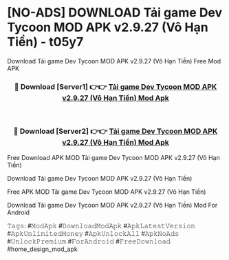 # [NO-ADS] DOWNLOAD Tải game Dev Tycoon MOD APK v2.9.27 (Vô Hạn Tiền) - t05y7
Download Tải game Dev Tycoon MOD APK v2.9.27 (Vô Hạn Tiền) Free Mod APK

<div align="center">
<h3>🔴 Download [Server1] 👉👉 <a href="https://apk-comot.site?title=Tải_game_Dev_Tycoon_MOD_APK_v2.9.27_(Vô_Hạn_Tiền)">Tải game Dev Tycoon MOD APK v2.9.27 (Vô Hạn Tiền) Mod Apk</a></h3><br>

<h3>🔴 Download [Server2] 👉👉 <a href="https://apk-comot.site?title=Tải_game_Dev_Tycoon_MOD_APK_v2.9.27_(Vô_Hạn_Tiền)">Tải game Dev Tycoon MOD APK v2.9.27 (Vô Hạn Tiền) Mod Apk</a></h3>
</div>


Free Download APK MOD Tải game Dev Tycoon MOD APK v2.9.27 (Vô Hạn Tiền)

Download Tải game Dev Tycoon MOD APK v2.9.27 (Vô Hạn Tiền) 

Free APK MOD Tải game Dev Tycoon MOD APK v2.9.27 (Vô Hạn Tiền) 

Download Tải game Dev Tycoon MOD APK v2.9.27 (Vô Hạn Tiền) Mod For Android

𝚃𝚊𝚐𝚜: #𝙼𝚘𝚍𝙰𝚙𝚔 #𝙳𝚘𝚠𝚗𝚕𝚘𝚊𝚍𝙼𝚘𝚍𝙰𝚙𝚔 #𝙰𝚙𝚔𝙻𝚊𝚝𝚎𝚜𝚝𝚅𝚎𝚛𝚜𝚒𝚘𝚗 #𝙰𝚙𝚔𝚄𝚗𝚕𝚒𝚖𝚒𝚝𝚎𝚍𝙼𝚘𝚗𝚎𝚢 #𝙰𝚙𝚔𝚄𝚗𝚕𝚘𝚌𝚔𝙰𝚕𝚕 #𝙰𝚙𝚔𝙽𝚘𝙰𝚍𝚜 #𝚄𝚗𝚕𝚘𝚌𝚔𝙿𝚛𝚎𝚖𝚒𝚞𝚖 #𝙵𝚘𝚛𝙰𝚗𝚍𝚛𝚘𝚒𝚍 #𝙵𝚛𝚎𝚎𝙳𝚘𝚠𝚗𝚕𝚘𝚊𝚍 #home_design_mod_apk